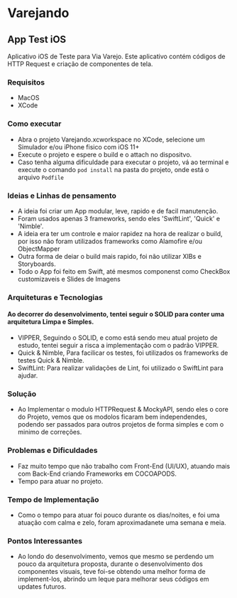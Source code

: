 # Varejando

## App Test iOS
Aplicativo iOS de Teste para Via Varejo.
Este aplicativo contém códigos de HTTP Request e criação de componentes de tela.

### Requisitos
* MacOS 
* XCode

### Como executar
* Abra o projeto Varejando.xcworkspace no XCode, selecione um Simulador e/ou iPhone fisico com iOS 11+
* Execute o projeto e espere o build e o attach no dispositvo.
* Caso tenha alguma dificuldade para executar o projeto, vá ao terminal e execute o comando ```pod install``` na pasta do projeto, onde está o arquivo ```Podfile```

### Ideias e Linhas de pensamento
* A ideia foi criar um App modular, leve, rapido e de facil manutenção.
* Foram usados apenas 3 frameworks, sendo eles 'SwiftLint', 'Quick' e 'Nimble'.
* A ideia era ter um controle e maior rapidez na hora de realizar o build, por isso não foram utilizados frameworks como Alamofire e/ou ObjectMapper
* Outra forma de deiar o build mais rapido, foi não utilizar XIBs e Storyboards.
* Todo o App foi feito em Swift, até mesmos componenst como CheckBox customizaveis e Slides de Imagens

### Arquiteturas e Tecnologias

#### Ao decorrer do desenvolvimento, tentei seguir o SOLID para conter uma arquitetura Limpa e Simples.
* VIPPER, Seguindo o SOLID, e como está sendo meu atual projeto de estudo, tentei seguir a risca a implementação com o padrão VIPPER.
* Quick & Nimble, Para facilicar os testes, foi utilizados os frameworks de testes Quick & Nimble.
* SwiftLint: Para realizar validações de Lint, foi utilizado o SwiftLint para ajudar.


### Solução
* Ao Implementar o modulo HTTPRequest & MockyAPI, sendo eles o core do Projeto, vemos que os modolos ficaram bem independendes, podendo ser passados para outros projetos de forma simples e com o minimo de correções.

### Problemas e Dificuldades
* Faz muito tempo que não trabalho com Front-End (UI/UX), atuando mais com Back-End criando Frameworks em COCOAPODS.
* Tempo para atuar no projeto.

### Tempo de Implementação
* Como o tempo para atuar foi pouco durante os dias/noites, e foi uma atuação com calma e zelo, foram aproximadanete uma semana e meia.

### Pontos Interessantes
* Ao londo do desenvolvimento, vemos que mesmo se perdendo um pouco da arquitetura proposta, durante o desenvolvimento dos componentes visuais, teve foi-se obtendo uma melhor forma de implement-los, abrindo um leque para melhorar seus códigos em updates futuros.
